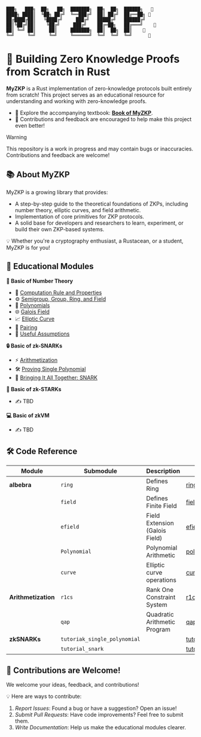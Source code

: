 ```
███╗   ███╗  ██╗   ██╗  ███████╗  ██╗  ██╗  ██████╗   🦀
████╗ ████║  ╚██╗ ██╔╝  ╚══███╔╝  ██║ ██╔╝  ██╔══██╗ 🦀
██╔████╔██║   ╚████╔╝     ███╔╝   █████╔╝   ██████╔╝ 
██║╚██╔╝██║    ╚██╔╝     ███╔╝    ██╔═██╗   ██╔═══╝    🦀
██║ ╚═╝ ██║     ██║     ███████╗  ██║  ██╗  ██║    🦀    
╚═╝     ╚═╝     ╚═╝     ╚══════╝  ╚═╝  ╚═╝  ╚═╝      🦀
```

# 🚀 Building Zero Knowledge Proofs from Scratch in Rust

**MyZKP** is a Rust implementation of zero-knowledge protocols built entirely from scratch! This project serves as an educational resource for understanding and working with zero-knowledge proofs. 

- 🌟 Explore the accompanying textbook: [**Book of MyZKP**](https://koukyosyumei.github.io/MyZKP/).
- 📢 Contributions and feedback are encouraged to help make this project even better!


> [!WARNING]  
> This repository is a work in progress and may contain bugs or inaccuracies. Contributions and feedback are welcome!

## 📚 About MyZKP

MyZKP is a growing library that provides:

- A step-by-step guide to the theoretical foundations of ZKPs, including number theory, elliptic curves, and field arithmetic.
- Implementation of core primitives for ZKP protocols.
- A solid base for developers and researchers to learn, experiment, or build their own ZKP-based systems.
  
💡 Whether you're a cryptography enthusiast, a Rustacean, or a student, MyZKP is for you!


## 📖 Educational Modules

**🧮 Basic of Number Theory**

- 📝 [Computation Rule and Properties](https://koukyosyumei.github.io/MyZKP/number_theory/subsec1.html)
- ⚙️ [Semigroup, Group, Ring, and Field](https://koukyosyumei.github.io/MyZKP/number_theory/subsec2.html)
- 🔢 [Polynomials](https://koukyosyumei.github.io/MyZKP/number_theory/subsec3.html)
- 🌐 [Galois Field](https://koukyosyumei.github.io/MyZKP/number_theory/subsec4.html)
- 📈 [Elliptic Curve](https://koukyosyumei.github.io/MyZKP/number_theory/subsec5.html)
- 🔗 [Pairing](https://koukyosyumei.github.io/MyZKP/number_theory/subsec6.html)
- 🤔 [Useful Assumptions](https://koukyosyumei.github.io/MyZKP/number_theory/subsec7.html)

**🔒 Basic of zk-SNARKs**

- ⚡ [Arithmetization](https://koukyosyumei.github.io/MyZKP/zksnark/subsec2.html)
- 🛠️ [Proving Single Polynomial](https://koukyosyumei.github.io/MyZKP/zksnark/subsec3.html)
- 🐍 [Bringing It All Together: SNARK](https://koukyosyumei.github.io/MyZKP/zksnark/subsec4.html)
  
**🌟 Basic of zk-STARKs**

- ✍️ TBD

**💻 Basic of zkVM**

- ✍️ TBD

## 🛠️ Code Reference

|Module       | Submodule   | Description  |📂 Path                                      |
|-------------|-------------|--------------|-------------------------------------------------- |
| **albebra** | `ring`      | Defines Ring  | [ring.rs](./myzkp/src/modules/algebra/ring.rs)           |
|             | `field`     | Defines Finite Field | [field.rs](./myzkp/src/modules/algebra/field.rs)           |
|             | `efield`    | Field Extension (Galois Field) |[efield.rs](./myzkp/src/modules/algebra/efield.rs)           |
|             | `Polynomial`| Polynomial Arithmetic | [polynomial.rs](./myzkp/src/modules/algebra/polynomial.rs)|
|             | `curve`     | Elliptic curve operations | [curve](./myzkp/src/modules/algebra/curve/)           |
| **Arithmetization** | `r1cs` | Rank One Constraint System | [r1cs.rs](./myzkp/src/modules/arithmetization/r1cs.rs) |
|             | `qap` | Quadratic Arithmetic Program | [qap.rs](./myzkp/src/modules/arithmetization/qap.rs) |
| **zkSNARKs**| `tutoriak_single_polynomial` | | [tutorial_single_polynomial](./myzkp/src/modules/zksnark/tutorial_single_polynomial/)                                   |
|             | `tutorial_snark` | | [tutorial_snark](./myzkp/src/modules/zksnark/tutorial_snark/) |

## 🤝 Contributions are Welcome!

We welcome your ideas, feedback, and contributions!

💡 Here are ways to contribute:

1. *Report Issues*: Found a bug or have a suggestion? Open an issue!
2. *Submit Pull Requests*: Have code improvements? Feel free to submit them.
3. *Write Documentation*: Help us make the educational modules clearer.
